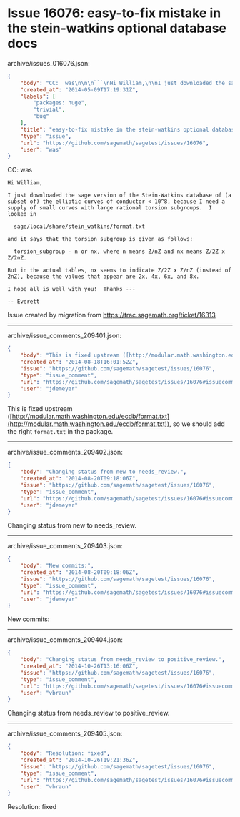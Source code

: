 # Issue 16076: easy-to-fix mistake in the stein-watkins optional database docs

archive/issues_016076.json:
```json
{
    "body": "CC:  was\n\n\n```\nHi William,\n\nI just downloaded the sage version of the Stein-Watkins database of (a subset of) the elliptic curves of conductor < 10^8, because I need a supply of small curves with large rational torsion subgroups.  I looked in\n\n  sage/local/share/stein_watkins/format.txt\n\nand it says that the torsion subgroup is given as follows:\n\n  torsion_subgroup - n or nx, where n means Z/nZ and nx means Z/2Z x Z/2nZ.\n\nBut in the actual tables, nx seems to indicate Z/2Z x Z/nZ (instead of 2nZ), because the values that appear are 2x, 4x, 6x, and 8x.\n\nI hope all is well with you!  Thanks ---\n\n-- Everett\n```\n\n\nIssue created by migration from https://trac.sagemath.org/ticket/16313\n\n",
    "created_at": "2014-05-09T17:19:31Z",
    "labels": [
        "packages: huge",
        "trivial",
        "bug"
    ],
    "title": "easy-to-fix mistake in the stein-watkins optional database docs",
    "type": "issue",
    "url": "https://github.com/sagemath/sagetest/issues/16076",
    "user": "was"
}
```
CC:  was


```
Hi William,

I just downloaded the sage version of the Stein-Watkins database of (a subset of) the elliptic curves of conductor < 10^8, because I need a supply of small curves with large rational torsion subgroups.  I looked in

  sage/local/share/stein_watkins/format.txt

and it says that the torsion subgroup is given as follows:

  torsion_subgroup - n or nx, where n means Z/nZ and nx means Z/2Z x Z/2nZ.

But in the actual tables, nx seems to indicate Z/2Z x Z/nZ (instead of 2nZ), because the values that appear are 2x, 4x, 6x, and 8x.

I hope all is well with you!  Thanks ---

-- Everett
```


Issue created by migration from https://trac.sagemath.org/ticket/16313





---

archive/issue_comments_209401.json:
```json
{
    "body": "This is fixed upstream ([http://modular.math.washington.edu/ecdb/format.txt](http://modular.math.washington.edu/ecdb/format.txt)), so we should add the right `format.txt` in the package.",
    "created_at": "2014-08-18T16:01:52Z",
    "issue": "https://github.com/sagemath/sagetest/issues/16076",
    "type": "issue_comment",
    "url": "https://github.com/sagemath/sagetest/issues/16076#issuecomment-209401",
    "user": "jdemeyer"
}
```

This is fixed upstream ([http://modular.math.washington.edu/ecdb/format.txt](http://modular.math.washington.edu/ecdb/format.txt)), so we should add the right `format.txt` in the package.



---

archive/issue_comments_209402.json:
```json
{
    "body": "Changing status from new to needs_review.",
    "created_at": "2014-08-20T09:18:06Z",
    "issue": "https://github.com/sagemath/sagetest/issues/16076",
    "type": "issue_comment",
    "url": "https://github.com/sagemath/sagetest/issues/16076#issuecomment-209402",
    "user": "jdemeyer"
}
```

Changing status from new to needs_review.



---

archive/issue_comments_209403.json:
```json
{
    "body": "New commits:",
    "created_at": "2014-08-20T09:18:06Z",
    "issue": "https://github.com/sagemath/sagetest/issues/16076",
    "type": "issue_comment",
    "url": "https://github.com/sagemath/sagetest/issues/16076#issuecomment-209403",
    "user": "jdemeyer"
}
```

New commits:



---

archive/issue_comments_209404.json:
```json
{
    "body": "Changing status from needs_review to positive_review.",
    "created_at": "2014-10-26T13:16:06Z",
    "issue": "https://github.com/sagemath/sagetest/issues/16076",
    "type": "issue_comment",
    "url": "https://github.com/sagemath/sagetest/issues/16076#issuecomment-209404",
    "user": "vbraun"
}
```

Changing status from needs_review to positive_review.



---

archive/issue_comments_209405.json:
```json
{
    "body": "Resolution: fixed",
    "created_at": "2014-10-26T19:21:36Z",
    "issue": "https://github.com/sagemath/sagetest/issues/16076",
    "type": "issue_comment",
    "url": "https://github.com/sagemath/sagetest/issues/16076#issuecomment-209405",
    "user": "vbraun"
}
```

Resolution: fixed
